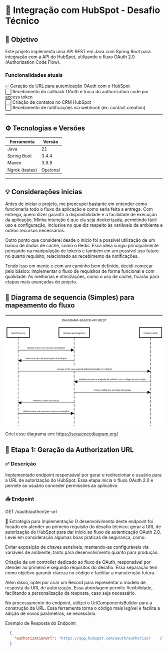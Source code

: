 # 🔗 Integração com HubSpot - Desafio Técnico

## 🎯 Objetivo

Este projeto implementa uma API REST em Java com Spring Boot para integração com a API do HubSpot, utilizando o fluxo OAuth 2.0 (Authorization Code Flow).

### Funcionalidades atuais

✅ Geração de URL para autenticação OAuth com o HubSpot  
⬜️ Recebimento do callback OAuth e troca do authorization code por access token  
⬜️ Criação de contatos no CRM HubSpot  
⬜️ Recebimento de notificações via webhook (ex: contact.creation)

---

## ⚙️ Tecnologias e Versões

| Ferramenta     | Versão   |
|----------------|----------|
| Java           | 21       |
| Spring Boot    | 3.4.4    |
| Maven          | 3.9.9    |
| Ngrok (testes) | Opcional |

---

## 💡 Considerações inicias

Antes de iniciar o projeto, me preocupei bastante em entender como funcionaria todo o fluxo da aplicação e como seria feita a entrega. Com entrega, quero dizer garantir a disponibilidade e a facilidade de execução da aplicação. Minha intenção é que ela seja dockerizada, permitindo fácil uso e configuração, inclusive no que diz respeito às variáveis de ambiente e outros recursos necessários.

Outro ponto que considerei desde o início foi a possível utilização de um banco de dados de cache, como o Redis. Essa ideia surgiu principalmente pensando na manipulação de tokens e também em um possível uso futuro no quarto requisito, relacionado ao recebimento de notificações.

Tendo isso em mente e com um caminho bem definido, decidi começar pelo básico: implementar o fluxo de requisitos de forma funcional e com qualidade. As melhorias e otimizações, como o uso de cache, ficarão para etapas mais avançadas do projeto.


## 🔖 Diagrama de sequencia (Simples) para mapeamento do fluxo
![Arquitetura](docs/images/arquitetura-hubspot-integration.png)

Criei esse diagrama em: https://sequencediagram.org/

## 📌 Etapa 1: Geração da Authorization URL

### ✅ Descrição

Implementado endpoint responsável por gerar e redirecionar o usuário para a URL de autorização do HubSpot. Essa etapa inicia o fluxo OAuth 2.0 e permite ao usuário conceder permissões ao aplicativo.

### 📥 Endpoint

GET /oauth/authorize-url

💭 Estratégia para Implementação
O desenvolvimento deste endpoint foi focado em atender ao primeiro requisito do desafio técnico: gerar a URL de autorização do HubSpot para dar início ao fluxo de autenticação OAuth 2.0. Levei em consideração algumas boas práticas de segurança, como:

Evitar exposição de chaves sensíveis, mantendo-as configuráveis via variáveis de ambiente, tanto para desenvolvimento quanto para produção.

Criação de um controller dedicado ao fluxo de OAuth, responsável por atender ao primeiro e segundo requisitos do desafio. Essa separação tem como objetivo garantir clareza no código e facilitar a manutenção futura.

Além disso, optei por criar um Record para representar o modelo de resposta da URL de autorização. Essa abordagem permite flexibilidade, facilitando a personalização da resposta, caso seja necessário.

No processamento do endpoint, utilizei o UriComponentsBuilder para a construção da URL. Essa ferramenta torna o código mais legível e facilita a adição de novos parâmetros, se necessário.

Exemplo de Resposta do Endpoint

~~~json
  {
    "authorizationUrl": "https://app.hubspot.com/oauth/authorize?    client_id=xyz&redirect_uri=https://host/callback&scope=crm.objects.contacts.read"
  }
~~~